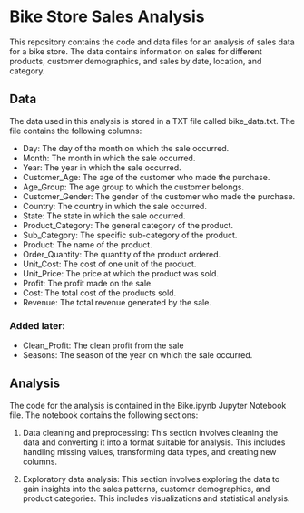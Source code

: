 # Bike Store Sales Analysis
This repository contains the code and data files for an analysis of sales data for a bike store. The data contains information on sales for different products, customer demographics, and sales by date, location, and category.

## Data
The data used in this analysis is stored in a TXT file called bike_data.txt. The file contains the following columns:

- Day: The day of the month on which the sale occurred.
- Month: The month in which the sale occurred.
- Year: The year in which the sale occurred.
- Customer_Age: The age of the customer who made the purchase.
- Age_Group: The age group to which the customer belongs.
- Customer_Gender: The gender of the customer who made the purchase.
- Country: The country in which the sale occurred.
- State: The state in which the sale occurred.
- Product_Category: The general category of the product.
- Sub_Category: The specific sub-category of the product.
- Product: The name of the product.
- Order_Quantity: The quantity of the product ordered.
- Unit_Cost: The cost of one unit of the product.
- Unit_Price: The price at which the product was sold.
- Profit: The profit made on the sale.
- Cost: The total cost of the products sold.
- Revenue: The total revenue generated by the sale.

### Added later:
- Clean_Profit: The clean profit from the sale
- Seasons: The season of the year on which the sale occurred.

## Analysis
The code for the analysis is contained in the Bike.ipynb Jupyter Notebook file. The notebook contains the following sections:

1. Data cleaning and preprocessing: This section involves cleaning the data and converting it into a format suitable for analysis. This includes handling missing values, transforming data types, and creating new columns.

2. Exploratory data analysis: This section involves exploring the data to gain insights into the sales patterns, customer demographics, and product categories. This includes visualizations and statistical analysis.
